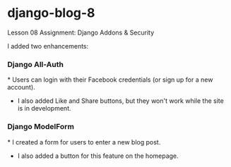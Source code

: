 # django-blog-8
Lesson 08 Assignment: Django Addons & Security  

I added two enhancements:  
<h3>Django All-Auth</h3>  
* Users can login with their Facebook credentials (or sign up for a new account).  

* I also added Like and Share buttons, but they won't work while the site is in development.  

<h3>Django ModelForm</h3>  
* I created a form for users to enter a new blog post.  

* I also added a button for this feature on the homepage.  
